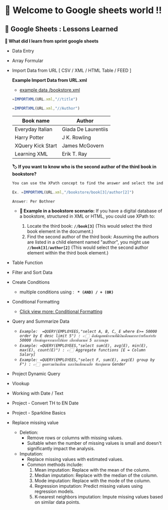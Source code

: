 # 🌻 Welcome to Google sheets world !!
##  📁  Google Sheets : Lessons Learned
**🍔 What did I learn from sprint google sheets**

- Data Entry 
- Array Formular 
- Import Data from URL [ CSV / XML / HTML Table / FEED ]
  
   **Example Import Data from URL.xml**
    - [example data /bookstore.xml](https://raw.githubusercontent.com/toyeiei/jetbrains-python/master/bookshop.xml)
     ```javascript
     =IMPORTXML(URL.xml,"//title")
     ```
     ```javascript
    =IMPORTXML(URL.xml,"//Author")
     ```
    | Book name  | Author |
    | ----------- | ----------- |
    | Everyday Italian | Giada De Laurentiis|
    | Harry Potter| J K. Rowling |
    | XQuery Kick Start | James McGovern |
    | Learning XML | Erik T. Ray |

    **🏷 If you want to know who is the second author of the third book in bookstore?**
     ```javascript
    You can use the XPath concept to find the answer and select the index you want to know.

    Ex. =IMPORTXML(URL.xml,"/bookstore/book[3]/author[2]")

    Answer: Per Bothner

    ```
    - **🍟 Example in a bookstore scenario:** If you have a digital database of a bookstore, structured in XML or HTML, you could use XPath to:

      1. Locate the third book:  **```//book[3]```**  (This would select the third book element in the document.)
      2. Find the second author of the third book: Assuming the authors are listed in a child element named "author", you might use **```//book[3]/author[2]```** (This would select the second author element within the third book element.)
- Table Function
- Filter and Sort Data 
- Create Conditions
  - multiple conditions using : **``` * (AND) / + (OR)```** 
- Conditional Formatting
  - [Click view more: Conditional Formatting](https://github.com/BowlaSunsun/Data-science-bootcamp-batch10/blob/main/Spreadsheets/Homework_ggsheets_dsb10/HW%233_Conditional%20Formatting.md) 
- Query and Summarize Data
  - *```Example:  =QUERY(EMPLOYEES,"select A, B, C, E where E>= 50000 order by E desc limit 5") :
         👉🏻 ดึงข้อมูลพนักงานที่มีเงินเดือนมากกว่าหรือเท่ากับ 50000 เรียงข้อมูลจากมากไปน้อย เลือกดึงมาแค่ 5 แถวบนสุด```*
  - *```Example: =QUERY(EMPLOYEES,"select sum(E), avg(E), min(E), max(E), count(E)") :
          👉🏻 Aggregate functions [E = Column Salary]```*
  - *```Example: =QUERY(EMPLOYEES,"select F, sum(E), avg(E) group by F") : 👉🏻 ดูผลรวมเงินเดือน และเงินเดือนเฉลี่ย จับกลุ่มตาม Gender```*
- Project Dynamic Query
- Vlookup
- Working with Date / Text
- Project - Convert TH to EN Date
- Project - Sparkline Basics
- Replace missing value
  - Deletion:
    - Remove rows or columns with missing values.
    - Suitable when the number of missing values is small and doesn't significantly impact the analysis.
  - Imputation:
    - Replace missing values with estimated values.
    - Common methods include:
      1. Mean imputation: Replace with the mean of the column.
      2. Median imputation: Replace with the median of the column.
      3. Mode imputation: Replace with the mode of the column.
      4. Regression imputation: Predict missing values using regression models.
      5. K-nearest neighbors imputation: Impute missing values based on similar data points.   



